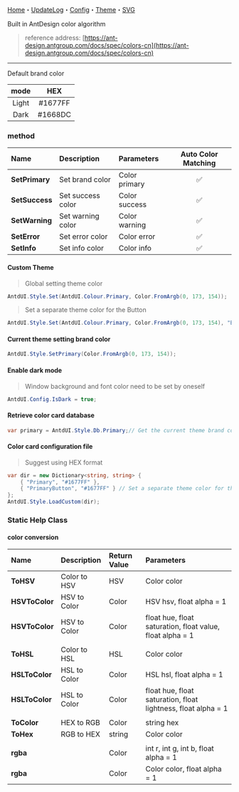 ﻿[Home](Home.md)・[UpdateLog](UpdateLog.md)・[Config](Config.md)・[Theme](Theme.md)・[SVG](SVG.md)

Built in AntDesign color algorithm

> reference address: [https://ant-design.antgroup.com/docs/spec/colors-cn](https://ant-design.antgroup.com/docs/spec/colors-cn)

---

Default brand color

mode|HEX|
:--:|:--:|
Light|#1677FF|
Dark|#1668DC|

### method

Name | Description | Parameters | Auto Color Matching |
:--|:--|:--|:--:|
**SetPrimary** | Set brand color | Color primary |✅|
**SetSuccess** | Set success color | Color success |✅|
**SetWarning** | Set warning color | Color warning |✅|
**SetError** | Set error color | Color error |✅|
**SetInfo** | Set info color | Color info |✅|


#### Custom Theme

> Global setting theme color

``` csharp
AntdUI.Style.Set(AntdUI.Colour.Primary, Color.FromArgb(0, 173, 154));
```

> Set a separate theme color for the Button

``` csharp
AntdUI.Style.Set(AntdUI.Colour.Primary, Color.FromArgb(0, 173, 154), "Button");
```

#### Current theme setting brand color

``` csharp
AntdUI.Style.SetPrimary(Color.FromArgb(0, 173, 154));
```

#### Enable dark mode

> Window background and font color need to be set by oneself

``` csharp
AntdUI.Config.IsDark = true;
```

#### Retrieve color card database

``` csharp
var primary = AntdUI.Style.Db.Primary;// Get the current theme brand color
```

#### Color card configuration file

> Suggest using HEX format

``` csharp
var dir = new Dictionary<string, string> {
    { "Primary", "#1677FF" },
    { "PrimaryButton", "#1677FF" } // Set a separate theme color for the Button
};
AntdUI.Style.LoadCustom(dir);
```


### Static Help Class

#### color conversion

Name | Description | Return Value | Parameters |
:--|:--|:--|:--|
**ToHSV** | Color to HSV | HSV | Color color |
**HSVToColor** | HSV to Color | Color | HSV hsv, float alpha = 1 |
**HSVToColor** | HSV to Color | Color | float hue, float saturation, float value, float alpha = 1 |
||||
**ToHSL** | Color to HSL | HSL | Color color |
**HSLToColor** | HSL to Color | Color | HSL hsl, float alpha = 1 |
**HSLToColor** | HSL to Color | Color | float hue, float saturation, float lightness, float alpha = 1 |
||||
**ToColor** | HEX to RGB | Color | string hex |
**ToHex** | RGB to HEX | string | Color color |
||||
**rgba** | | Color | int r, int g, int b, float alpha = 1 |
**rgba** | | Color | Color color, float alpha = 1 |